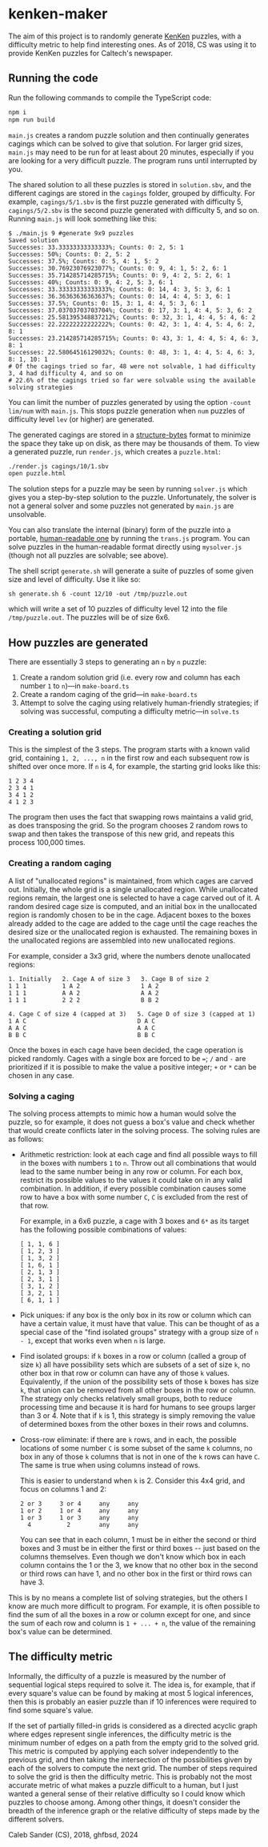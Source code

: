 # kenken-maker

The aim of this project is to randomly generate [KenKen](http://kenkenpuzzle.com) puzzles, with a difficulty metric to help find interesting ones.
As of 2018, CS was using it to provide KenKen puzzles for Caltech's newspaper.

## Running the code

Run the following commands to compile the TypeScript code:
````bash
npm i
npm run build
````

`main.js` creates a random puzzle solution and then continually generates cagings which can be solved to give that solution.
For larger grid sizes, `main.js` may need to be run for at least about 20 minutes, especially if you are looking for a very difficult puzzle.
The program runs until interrupted by you.

The shared solution to all these puzzles is stored in `solution.sbv`, and the different cagings are stored in the `cagings` folder, grouped by difficulty.
For example, `cagings/5/1.sbv` is the first puzzle generated with difficulty 5, `cagings/5/2.sbv` is the second puzzle generated with difficulty 5, and so on.
Running `main.js` will look something like this:
````
$ ./main.js 9 #generate 9x9 puzzles
Saved solution
Successes: 33.33333333333333%; Counts: 0: 2, 5: 1
Successes: 50%; Counts: 0: 2, 5: 2
Successes: 37.5%; Counts: 0: 5, 4: 1, 5: 2
Successes: 30.76923076923077%; Counts: 0: 9, 4: 1, 5: 2, 6: 1
Successes: 35.714285714285715%; Counts: 0: 9, 4: 2, 5: 2, 6: 1
Successes: 40%; Counts: 0: 9, 4: 2, 5: 3, 6: 1
Successes: 33.33333333333333%; Counts: 0: 14, 4: 3, 5: 3, 6: 1
Successes: 36.36363636363637%; Counts: 0: 14, 4: 4, 5: 3, 6: 1
Successes: 37.5%; Counts: 0: 15, 3: 1, 4: 4, 5: 3, 6: 1
Successes: 37.03703703703704%; Counts: 0: 17, 3: 1, 4: 4, 5: 3, 6: 2
Successes: 25.581395348837212%; Counts: 0: 32, 3: 1, 4: 4, 5: 4, 6: 2
Successes: 22.22222222222222%; Counts: 0: 42, 3: 1, 4: 4, 5: 4, 6: 2, 8: 1
Successes: 23.214285714285715%; Counts: 0: 43, 3: 1, 4: 4, 5: 4, 6: 3, 8: 1
Successes: 22.58064516129032%; Counts: 0: 48, 3: 1, 4: 4, 5: 4, 6: 3, 8: 1, 10: 1
# Of the cagings tried so far, 48 were not solvable, 1 had difficulty 3, 4 had difficulty 4, and so on
# 22.6% of the cagings tried so far were solvable using the available solving strategies
````

You can limit the number of puzzles generated by using the option
`-count lim/num` with `main.js`.  This stops puzzle generation when `num`
puzzles of difficulty level `lev` (or higher) are generated.

The generated cagings are stored in a [structure-bytes](https://github.com/calebsander/structure-bytes) format to minimize the space they take up on disk, as there may be thousands of them.
To view a generated puzzle, run `render.js`, which creates a `puzzle.html`:
````bash
./render.js cagings/10/1.sbv
open puzzle.html
````

The solution steps for a puzzle may be seen by running `solver.js` which gives
you a step-by-step solution to the puzzle.  Unfortunately, the solver is not a
general solver and some puzzles not generated by `main.js` are unsolvable.

You can also translate the internal (binary) form of the puzzle into a portable,
[human-readable one](https://github.com/ghfbsd/kenken) by running the
`trans.js` program.  You can solve puzzles in the human-readable format
directly using `mysolver.js` (though not all puzzles are solvable; see above).

The shell script `generate.sh` will generate a suite of puzzles of some given
size and level of difficulty.  Use it like so:
````
sh generate.sh 6 -count 12/10 -out /tmp/puzzle.out
````
which will write a set of 10 puzzles of difficulty level 12 into the file
`/tmp/puzzle.out`.  The puzzles will be of size 6x6.

## How puzzles are generated

There are essentially 3 steps to generating an `n` by `n` puzzle:

1. Create a random solution grid (i.e. every row and column has each number `1` to `n`)—in `make-board.ts`
2. Create a random caging of the grid—in `make-board.ts`
3. Attempt to solve the caging using relatively human-friendly strategies; if solving was successful, computing a difficulty metric—in `solve.ts`

### Creating a solution grid

This is the simplest of the 3 steps.
The program starts with a known valid grid, containing `1, 2, ..., n` in the first row and each subsequent row is shifted over once more.
If `n` is 4, for example, the starting grid looks like this:
````
1 2 3 4
2 3 4 1
3 4 1 2
4 1 2 3
````
The program then uses the fact that swapping rows maintains a valid grid, as does transposing the grid.
So the program chooses 2 random rows to swap and then takes the transpose of this new grid, and repeats this process 100,000 times.

### Creating a random caging

A list of "unallocated regions" is maintained, from which cages are carved out.
Initially, the whole grid is a single unallocated region.
While unallocated regions remain, the largest one is selected to have a cage carved out of it.
A random desired cage size is computed, and an initial box in the unallocated region is randomly chosen to be in the cage.
Adjacent boxes to the boxes already added to the cage are added to the cage until the cage reaches the desired size or the unallocated region is exhausted.
The remaining boxes in the unallocated regions are assembled into new unallocated regions.

For example, consider a 3x3 grid, where the numbers denote unallocated regions:
````
1. Initially   2. Cage A of size 3   3. Cage B of size 2
1 1 1          1 A 2                 1 A 2
1 1 1          A A 2                 A A 2
1 1 1          2 2 2                 B B 2

4. Cage C of size 4 (capped at 3)   5. Cage D of size 3 (capped at 1)
1 A C                               D A C
A A C                               A A C
B B C                               B B C
````
Once the boxes in each cage have been decided, the cage operation is picked randomly.
Cages with a single box are forced to be `=`; `/` and `-` are prioritized if it is possible to make the value a positive integer; `+` or `*` can be chosen in any case.

### Solving a caging

The solving process attempts to mimic how a human would solve the puzzle, so for example, it does not guess a box's value and check whether that would create conflicts later in the solving process.
The solving rules are as follows:

- Arithmetic restriction: look at each cage and find all possible ways to fill in the boxes with numbers `1` to `n`.
	Throw out all combinations that would lead to the same number being in any row or column.
	For each box, restrict its possible values to the values it could take on in any valid combination.
	In addition, if every possible combination causes some row to have a box with some number `C`, `C` is excluded from the rest of that row.

	For example, in a 6x6 puzzle, a cage with 3 boxes and `6*` as its target has the following possible combinations of values:
	````
	[ 1, 1, 6 ]
	[ 1, 2, 3 ]
	[ 1, 3, 2 ]
	[ 1, 6, 1 ]
	[ 2, 1, 3 ]
	[ 2, 3, 1 ]
	[ 3, 1, 2 ]
	[ 3, 2, 1 ]
	[ 6, 1, 1 ]
	````
- Pick uniques: if any box is the only box in its row or column which can have a certain value, it must have that value.
	This can be thought of as a special case of the "find isolated groups" strategy with a group size of `n - 1`, except that works even when `n` is large.
- Find isolated groups: if `k` boxes in a row or column (called a group of size `k`) all have possibility sets which are subsets of a set of size `k`, no other box in that row or column can have any of those `k` values.
	Equivalently, if the union of the possibility sets of those `k` boxes has size `k`, that union can be removed from all other boxes in the row or column.
	The strategy only checks relatively small groups, both to reduce processing time and because it is hard for humans to see groups larger than 3 or 4.
	Note that if `k` is 1, this strategy is simply removing the value of determined boxes from the other boxes in their rows and columns.
- Cross-row eliminate: if there are `k` rows, and in each, the possible locations of some number `C` is some subset of the same `k` columns, no box in any of those `k` columns that is not in one of the `k` rows can have `C`.
	The same is true when using columns instead of rows.

	This is easier to understand when `k` is 2.
	Consider this 4x4 grid, and focus on columns 1 and 2:
	````
	2 or 3     3 or 4     any     any
	1 or 2     1 or 4     any     any
	1 or 3     1 or 3     any     any
	  4          2        any     any
	````

	You can see that in each column, 1 must be in either the second or third boxes and 3 must be in either the first or third boxes -- just based on the columns themselves.
	Even though we don't know which box in each column contains the 1 or the 3, we know that no other box in the second or third rows can have 1, and no other box in the first or third rows can have 3.

This is by no means a complete list of solving strategies, but the others I know are much more difficult to program.
For example, it is often possible to find the sum of all the boxes in a row or column except for one, and since the sum of each row and column is `1 + ... + n`, the value of the remaining box's value can be determined.

## The difficulty metric

Informally, the difficulty of a puzzle is measured by the number of sequential logical steps required to solve it.
The idea is, for example, that if every square's value can be found by making at most 5 logical inferences, then this is probably an easier puzzle than if 10 inferences were required to find some square's value.

If the set of partially filled-in grids is considered as a directed acyclic graph where edges represent single inferences, the difficulty metric is the minimum number of edges on a path from the empty grid to the solved grid.
This metric is computed by applying each solver independently to the previous grid, and then taking the intersection of the possibilities given by each of the solvers to compute the next grid.
The number of steps required to solve the grid is then the difficulty metric.
This is probably not the most accurate metric of what makes a puzzle difficult to a human, but I just wanted a general sense of their relative difficulty so I could know which puzzles to choose among.
Among other things, it doesn't consider the breadth of the inference graph or the relative difficulty of steps made by the different solvers.

Caleb Sander (CS), 2018,
ghfbsd, 2024
